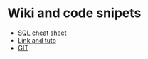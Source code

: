 # Wiki and code snipets

* [SQL cheat sheet](/sqlCheatSheet)
* [Link and tuto](/link.md)
* [GIT](/git.md)